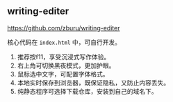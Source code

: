 ## writing-editer

https://github.com/zburu/writing-editer

核心代码在 `index.html` 中，可自行开发。

1. 推荐按f11，享受沉浸式写作体验。
2. 右上角可切换黑夜模式，更加护眼。
3. 鼠标选中文字，可配置字体格式。
4. 本地实时保存到浏览器，既保证隐私，又防止内容丢失。
5. 纯静态程序可选择下载仓库，安装到自己的域名下。